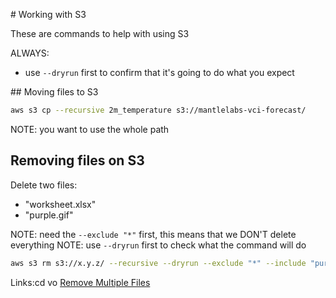 # Working with S3

These are commands to help with using S3

ALWAYS:
- use `--dryrun` first to confirm that it's going to do what you expect

## Moving files to S3

```bash
aws s3 cp --recursive 2m_temperature s3://mantlelabs-vci-forecast/
```

NOTE: you want to use the whole path

## Removing files on S3

Delete two files:
- "worksheet.xlsx"
- "purple.gif"

NOTE: need the `--exclude "*"` first, this means that we DON'T delete everything
NOTE: use `--dryrun` first to check what the command will do

```bash
aws s3 rm s3://x.y.z/ --recursive --dryrun --exclude "*" --include "purple.gif" --include "worksheet.xlsx"
```

Links:cd vo
[Remove Multiple Files](https://stackoverflow.com/questions/41733318/how-to-delete-multiple-files-in-s3-bucket-with-aws-cli)